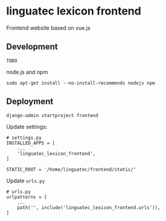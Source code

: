 # linguatec lexicon frontend
Frontend website based on vue.js

## Development
``TODO``

node.js and npm
```
sudo apt-get install --no-install-recommends nodejs npm
```

## Deployment

```
django-admin startproject frontend

```

Update settings:
```
# settings.py
INSTALLED_APPS = [
    ...
    'linguatec_lexicon_frontend',
]

STATIC_ROOT = '/home/linguatec/frontend/static/'
```

Update `urls.py`
```
# urls.py
urlpatterns = [
    ...
    path('', include('linguatec_lexicon_frontend.urls')),
]
```
